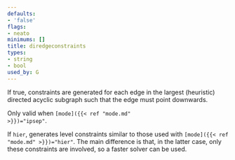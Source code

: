 ```yaml
---
defaults:
- 'false'
flags:
- neato
minimums: []
title: diredgeconstraints
types:
- string
- bool
used_by: G
---
```

If true, constraints are generated for each edge in the largest (heuristic)
directed acyclic subgraph such that the edge must point downwards.

Only valid when <code>[mode]({{< ref "mode.md" >}})="ipsep"</code>.

If `hier`, generates level constraints similar to those used with
<code>[mode]({{< ref "mode.md" >}})="hier"</code>. The main difference is that, in the latter
case, only these constraints are involved, so a faster solver can be used.
